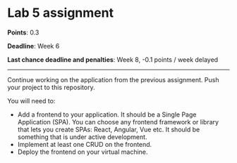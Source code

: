 # Lab 5 assignment

**Points**: 0.3

**Deadline**: Week 6

**Last chance deadline and penalties**: Week 8, -0.1 points / week delayed

----

Continue working on the application from the previous assignment. Push your project to this repository.

You will need to:
- Add a frontend to your application. It should be a Single Page Application (SPA). You can choose any frontend framework or library that lets you create SPAs: React, Angular, Vue etc. It should be something that is under active development.
- Implement at least one CRUD on the frontend.
- Deploy the frontend on your virtual machine.

